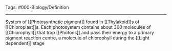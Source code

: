 Tags: #000-Biology/Definition 

---
System of [[Photosynthetic pigment]] found in [[Thylakoid]]s of [[Chloroplast]]s. Each photosystem contains about 300 molecules of [[Chlorophyll]] that trap [[Photons]] and pass their energy to a primary pigment reaction centre, a molecule of chlorophyll during the [[Light dependent]] stage